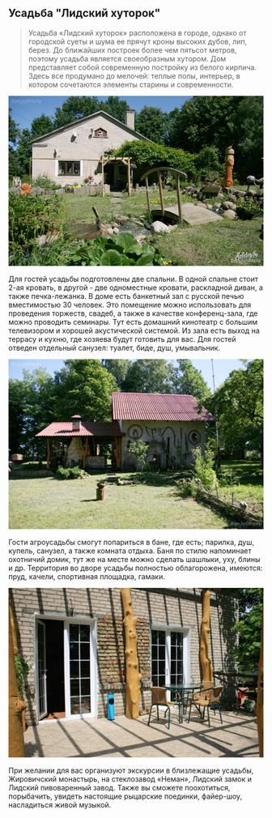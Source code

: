 ## Усадьба "Лидский хуторок"

>Усадьба «Лидский хуторок» расположена в городе, однако от городской суеты и шума ее прячут кроны высоких дубов, лип, берез. До ближайших построек более чем пятьсот метров, поэтому усадьба является своеобразным хутором.
Дом представляет собой современную постройку из белого кирпича. Здесь все продумано до мелочей: теплые полы, интерьер, в котором сочетаются элементы старины и современности.

<img width="700px" src="/lida.jpg"  alt="WebSite Logo" />

Для гостей усадьбы подготовлены две спальни. В одной спальне стоит 2-ая кровать, в другой - две одноместные кровати, раскладной диван, а также печка-лежанка.
В доме есть банкетный зал с русской печью вместимостью 30 человек. Это помещение можно использовать для проведения торжеств, свадеб, а также в качестве конференц-зала, где можно проводить семинары. Тут есть домашний кинотеатр с большим телевизором и хорошей акустической системой. Из зала есть выход на террасу и кухню, где хозяева будут готовить для вас. Для гостей отведен отдельный санузел: туалет, биде, душ, умывальник.

<img width="700px" src="/lida2.jpg"  alt="WebSite Logo" />

Гости агроусадьбы смогут попариться в бане, где есть; парилка, душ, купель, санузел, а также комната отдыха. Баня по стилю напоминает охотничий домик, тут же на месте можно сделать шашлыки, уху, блины и др.
Территория во дворе усадьбы полностью облагорожена, имеются: пруд, качели, спортивная площадка, гамаки.

<img width="700px" src="/lida1.jpg"  alt="WebSite Logo" />

При желании для вас организуют экскурсии в близлежащие усадьбы, Жировичский монастырь, на стеклозавод «Неман», Лидский замок и Лидский пивоваренный завод. Также вы сможете поохотиться, порыбачить, увидеть настоящие рыцарские поединки, файер-шоу, насладиться живой музыкой.